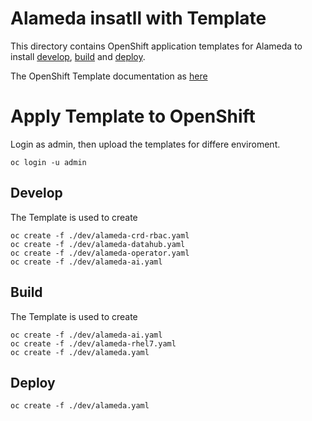 # Alameda insatll with Template

This directory contains OpenShift application templates for Alameda to install [develop](./dev), [build](./build) and [deploy](./deploy). 

The OpenShift Template documentation as [here](https://docs.okd.io/3.11/dev_guide/templates.html)

# Apply Template to OpenShift

Login as admin, then upload the templates for differe enviroment.

```
oc login -u admin
```

## Develop

The Template is used to create 

```
oc create -f ./dev/alameda-crd-rbac.yaml
oc create -f ./dev/alameda-datahub.yaml
oc create -f ./dev/alameda-operator.yaml
oc create -f ./dev/alameda-ai.yaml
```

## Build

The Template is used to create 

```
oc create -f ./dev/alameda-ai.yaml
oc create -f ./dev/alameda-rhel7.yaml
oc create -f ./dev/alameda.yaml
```

## Deploy

```
oc create -f ./dev/alameda.yaml
```